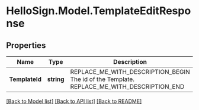 # HelloSign.Model.TemplateEditResponse

## Properties

Name | Type | Description | Notes
------------ | ------------- | ------------- | -------------
**TemplateId** | **string** | REPLACE_ME_WITH_DESCRIPTION_BEGIN The id of the Template. REPLACE_ME_WITH_DESCRIPTION_END | [optional] 

[[Back to Model list]](../README.md#documentation-for-models) [[Back to API list]](../README.md#documentation-for-api-endpoints) [[Back to README]](../README.md)

